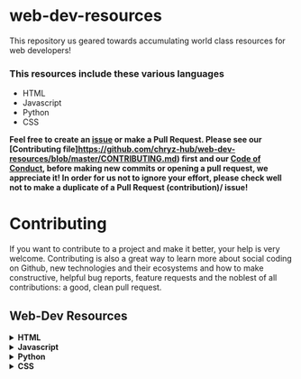 # web-dev-resources
This repository us geared towards accumulating world class resources for web developers!

### This resources include these various languages
- HTML
- Javascript
- Python
- CSS

**Feel free to create an [issue](https://github.com/chryz-hub/web-dev-resources/issues) or make a Pull Request. Please see our [Contributing file]https://github.com/chryz-hub/web-dev-resources/blob/master/CONTRIBUTING.md)
first and our [Code of Conduct](https://github.com/chryz-hub/web-dev-resources/blob/master/CODE_OF_CONDUCT.md), before making new commits or opening a pull request, we appreciate it!
In order for us not to ignore your effort, please check well not to make a duplicate of a Pull Request (contribution)/ issue!**

# Contributing

If you want to contribute to a project and make it better, your help is very welcome. Contributing is also a great way to learn more about social coding on Github, new technologies and their ecosystems and how to make constructive, helpful bug reports, feature requests and the noblest of all contributions: a good, clean pull request.


## Web-Dev Resources

<details>
<summary>
<strong> HTML</strong>
</summary>
    <ul>
     <li><a href="                   ">              </a></li>
    </ul>
</details>


<details>
<summary>
<strong> Javascript</strong>
</summary>
    <ul>
     <li><a href="                   ">              </a></li>
    </ul>
</details>

<details>
<summary>
<strong> Python</strong>
</summary>
    <ul>
     <li><a href="                   ">              </a></li>
    </ul>
</details>

<details>
<summary>
<strong> CSS</strong>
</summary>
    <ul>
     <li><a href="                   ">              </a></li>
    </ul>
</details>



